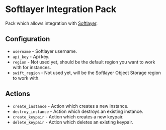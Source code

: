 # Softlayer Integration Pack

Pack which allows integration with [Softlayer](https://www.softlayer.com/).

## Configuration

* ``username`` - Softlayer username.
* ``api_key`` - Api key.
* ``region`` - Not used yet, should be the default region you want to work with for instances.
* ``swift_region`` - Not used yet, will be the Softlayer Object Storage region to work with.

## Actions

* ``create_instance`` - Action which creates a new instance.
* ``destroy_instance`` - Action which destroys an existing instance.
* ``create_keypair`` - Action which creates a new keypair.
* ``delete_keypair`` - Action which deletes an existing keypair.